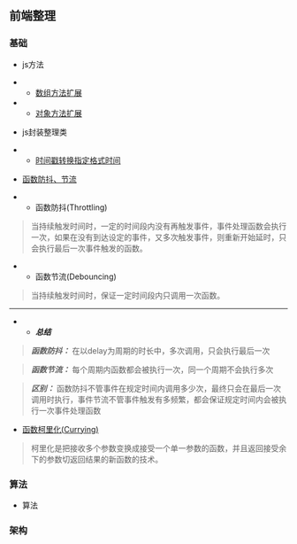 ## 前端整理

### 基础
 - js方法
 - - [数组方法扩展](https://github.com/hou1183633065/web_organize_notes/blob/master/Algorithm/js/prototype/Array.js)
 - - [对象方法扩展](https://github.com/hou1183633065/web_organize_notes/blob/master/Algorithm/js/prototype/Object.js)

 - js封装整理类
 - - [时间戳转换指定格式时间](https://github.com/hou1183633065/web_organize_notes/blob/master/Algorithm/js/DateFomatter.js)
 
 - [函数防抖、节流](https://github.com/hou1183633065/web_organize_notes/blob/master/Algorithm/js/DebouncingAndThrottling.js)
 - - 函数防抖(Throttling)
> 当持续触发时间时，一定的时间段内没有再触发事件，事件处理函数会执行一次，如果在没有到达设定的事件，又多次触发事件，则重新开始延时，只会执行最后一次事件触发的函数。
 - - 函数节流(Debouncing)
> 当持续触发时间时，保证一定时间段内只调用一次函数。
---
 - - ***总结***

> ***函数防抖：*** 在以delay为周期的时长中，多次调用，只会执行最后一次

> ***函数节流：*** 每个周期内函数都会被执行一次，同一个周期不会执行多次

> ***区别：*** 函数防抖不管事件在规定时间内调用多少次，最终只会在最后一次调用时执行，事件节流不管事件触发有多频繁，都会保证规定时间内会被执行一次事件处理函数

 - [函数柯里化(Currying)](https://github.com/hou1183633065/web_organize_notes/blob/master/Algorithm/js/DebouncingAndThrottling.js)
 > 柯里化是把接收多个参数变换成接受一个单一参数的函数，并且返回接受余下的参数切返回结果的新函数的技术。

### 算法
 - 算法
### 架构
